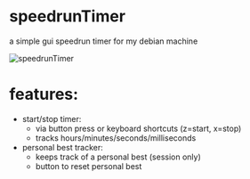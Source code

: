 # speedrunTimer
a simple gui speedrun timer for my debian machine

![speedrunTimer](https://insect.christmas/images/github/speedrunTimer.png)

# **features:**
- start/stop timer:
    - via button press or keyboard shortcuts (z=start, x=stop)
    - tracks hours/minutes/seconds/milliseconds
- personal best tracker:
    - keeps track of a personal best (session only)
    - button to reset personal best
